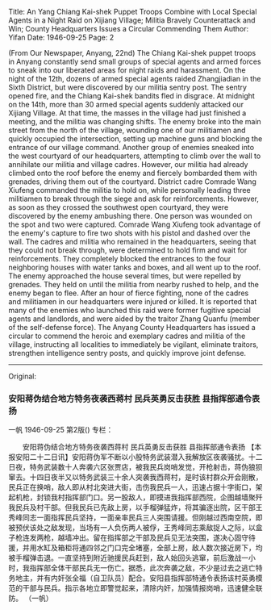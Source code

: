 Title: An Yang Chiang Kai-shek Puppet Troops Combine with Local Special Agents in a Night Raid on Xijiang Village; Militia Bravely Counterattack and Win; County Headquarters Issues a Circular Commending Them
Author: Yifan
Date: 1946-09-25
Page: 2

(From Our Newspaper, Anyang, 22nd) The Chiang Kai-shek puppet troops in Anyang constantly send small groups of special agents and armed forces to sneak into our liberated areas for night raids and harassment. On the night of the 12th, dozens of armed special agents raided Zhangjiadian in the Sixth District, but were discovered by our militia sentry post. The sentry opened fire, and the Chiang Kai-shek bandits fled in disgrace. At midnight on the 14th, more than 30 armed special agents suddenly attacked our Xijiang Village. At that time, the masses in the village had just finished a meeting, and the militia was changing shifts. The enemy broke into the main street from the north of the village, wounding one of our militiamen and quickly occupied the intersection, setting up machine guns and blocking the entrance of our village command. Another group of enemies sneaked into the west courtyard of our headquarters, attempting to climb over the wall to annihilate our militia and village cadres. However, our militia had already climbed onto the roof before the enemy and fiercely bombarded them with grenades, driving them out of the courtyard. District cadre Comrade Wang Xiufeng commanded the militia to hold on, while personally leading three militiamen to break through the siege and ask for reinforcements. However, as soon as they crossed the southwest open courtyard, they were discovered by the enemy ambushing there. One person was wounded on the spot and two were captured. Comrade Wang Xiufeng took advantage of the enemy's capture to fire two shots with his pistol and dashed over the wall. The cadres and militia who remained in the headquarters, seeing that they could not break through, were determined to hold firm and wait for reinforcements. They completely blocked the entrances to the four neighboring houses with water tanks and boxes, and all went up to the roof. The enemy approached the house several times, but were repelled by grenades. They held on until the militia from nearby rushed to help, and the enemy began to flee. After an hour of fierce fighting, none of the cadres and militiamen in our headquarters were injured or killed. It is reported that many of the enemies who launched this raid were former fugitive special agents and landlords, and were aided by the traitor Zhang Quanfu (member of the self-defense force). The Anyang County Headquarters has issued a circular to commend the heroic and exemplary cadres and militia of the village, instructing all localities to immediately be vigilant, eliminate traitors, strengthen intelligence sentry posts, and quickly improve joint defense.



<hr /> 

Original: 


### 安阳蒋伪结合地方特务夜袭西蒋村  民兵英勇反击获胜  县指挥部通令表扬
一帆
1946-09-25
第2版()
专栏：

　　安阳蒋伪结合地方特务夜袭西蒋村
    民兵英勇反击获胜
    县指挥部通令表扬
    【本报安阳二十二日讯】安阳蒋伪军不断以小股特务武装潜入我解放区夜袭骚扰。十二日夜，特务武装数十人奔袭六区张贾店，被我民兵岗哨发觉，开枪射击，蒋伪狼狈窜去。十四日夜半又以特务武装三十余人突袭我西蒋村，是时该村群众开会刚散，民兵正在换哨，敌人即从村北突进大街，击伤我民兵一人，迅速占据十字街口，架起机枪，封锁我村指挥部门口。另一股敌人，即摸进我指挥部西院，企图越墙聚歼我民兵及村干部。但我民兵已先敌上房，以手榴弹猛炸，将其骗逐出院，区干部王秀峰同志一面指挥民兵坚持，一面亲率民兵三人突围请援。但刚越过西南空院，即被预伏该处之敌发现，当场有一人负伤两人被俘，王秀峰同志乘敌捉人之际，以盒子枪连发两枪，越墙冲出。留在指挥部之干部及民兵见无法突围，遂决心固守待援，并用水缸及箱柜将通四邻之门口完全堵塞，全部上房，敌人数次接近房下，均被手榴弹击退。一直坚持到附近驰援民兵赶到，敌人始回头逃窜，前后激战一小时，我指挥部全体干部民兵无一伤亡。据悉，此次奔袭之敌，不少是过去之逃亡特务地主，并有内奸张全福（自卫队员）配合。安阳县指挥部特通令表扬该村英勇模范的干部与民兵。指示各地立即警觉起来，清除内奸，加强情报岗哨，迅速健全联防。
                                                          （一帆）
